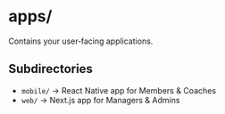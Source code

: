 # apps/

Contains your user‑facing applications.

## Subdirectories
- `mobile/` → React Native app for Members & Coaches  
- `web/`    → Next.js app for Managers & Admins  
